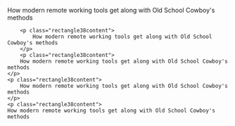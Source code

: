 

<p class="rectangle38content">
            How modern remote working tools get along with Old School Cowboy's methods
        </p>

        <p class="rectangle38content">
            How modern remote working tools get along with Old School Cowboy's methods
        </p>
        <p class="rectangle38content">
        How modern remote working tools get along with Old School Cowboy's methods
    </p>
    <p class="rectangle38content">
        How modern remote working tools get along with Old School Cowboy's methods
    </p>
    <p class="rectangle38content">
    How modern remote working tools get along with Old School Cowboy's methods
</p>
